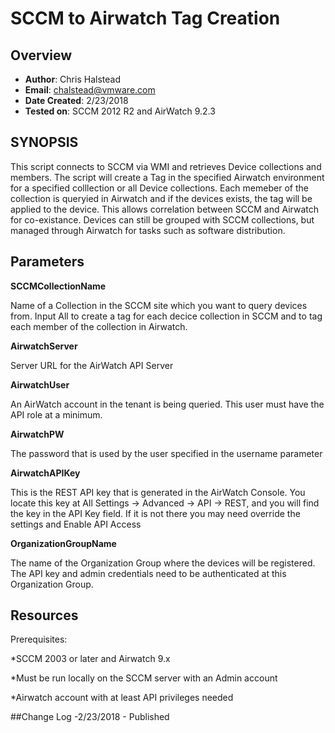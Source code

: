 # SCCM to Airwatch Tag Creation

## Overview
- **Author**: Chris Halstead
- **Email**: chalstead@vmware.com
- **Date Created**: 2/23/2018
- **Tested on**: SCCM 2012 R2 and AirWatch 9.2.3

## SYNOPSIS
This script connects to SCCM via WMI and retrieves Device collections and members. The script will create a Tag in the specified Airwatch environment for a specified colllection or all Device collections. Each memeber of the collection is queryied in Airwatch and if the devices exists, the tag will be applied to the device.  This allows correlation between SCCM and Airwatch for co-existance.  Devices can still be grouped with SCCM collections, but managed through Airwatch for tasks such as software distribution. 

## Parameters 

**SCCMCollectionName**

Name of a Collection in the SCCM site which you want to query devices from.  Input All to create a tag for each decice collection in SCCM and to tag each member of the collection in Airwatch.

**AirwatchServer**

Server URL for the AirWatch API Server
  
**AirwatchUser**

An AirWatch account in the tenant is being queried.  This user must have the API role at a minimum.

**AirwatchPW**

The password that is used by the user specified in the username parameter

**AirwatchAPIKey**

This is the REST API key that is generated in the AirWatch Console.  You locate this key at All Settings -> Advanced -> API -> REST, and you will find the key in the API Key field.  If it is not there you may need override the settings and Enable API Access

**OrganizationGroupName**

The name of the Organization Group where the devices will be registered. The API key and admin credentials need to be authenticated at this Organization Group. 

## Resources

Prerequisites:

*SCCM 2003 or later and Airwatch 9.x

*Must be run locally on the SCCM server with an Admin account

*Airwatch account with at least API privileges needed


##Change Log
-2/23/2018 - Published 



